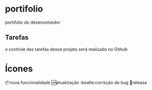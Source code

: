# portifolio
portifolio do desenvolvedor


## Tarefas
o controle das tarefas desse projeto será realizado no Github

# Ícones

:package:nova funcionalidade
:up:atualização
:beatle:correção de bug
:checkered_flag:release